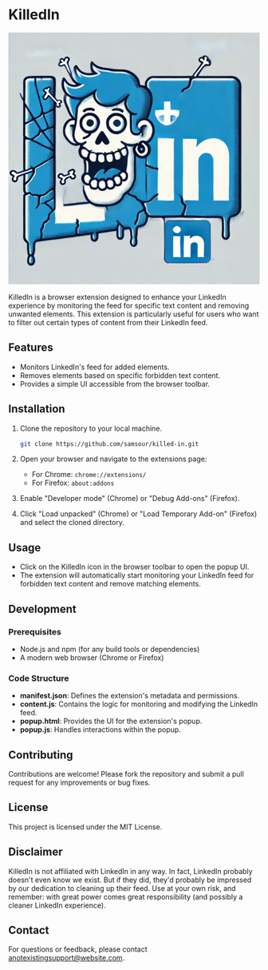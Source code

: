 # KilledIn

![KilledIn Logo](assets/logo-design.webp)

KilledIn is a browser extension designed to enhance your LinkedIn experience by monitoring the feed for specific text content and removing unwanted elements. This extension is particularly useful for users who want to filter out certain types of content from their LinkedIn feed.

## Features

- Monitors LinkedIn's feed for added elements.
- Removes elements based on specific forbidden text content.
- Provides a simple UI accessible from the browser toolbar.

## Installation

1. Clone the repository to your local machine.

   ```bash
   git clone https://github.com/samsour/killed-in.git
   ```

2. Open your browser and navigate to the extensions page:

   - For Chrome: `chrome://extensions/`
   - For Firefox: `about:addons`

3. Enable "Developer mode" (Chrome) or "Debug Add-ons" (Firefox).

4. Click "Load unpacked" (Chrome) or "Load Temporary Add-on" (Firefox) and select the cloned directory.

## Usage

- Click on the KilledIn icon in the browser toolbar to open the popup UI.
- The extension will automatically start monitoring your LinkedIn feed for forbidden text content and remove matching elements.

## Development

### Prerequisites

- Node.js and npm (for any build tools or dependencies)
- A modern web browser (Chrome or Firefox)

### Code Structure

- **manifest.json**: Defines the extension's metadata and permissions.
- **content.js**: Contains the logic for monitoring and modifying the LinkedIn feed.
- **popup.html**: Provides the UI for the extension's popup.
- **popup.js**: Handles interactions within the popup.

## Contributing

Contributions are welcome! Please fork the repository and submit a pull request for any improvements or bug fixes.

## License

This project is licensed under the MIT License.

## Disclaimer

KilledIn is not affiliated with LinkedIn in any way. In fact, LinkedIn probably doesn't even know we exist. But if they did, they'd probably be impressed by our dedication to cleaning up their feed. Use at your own risk, and remember: with great power comes great responsibility (and possibly a cleaner LinkedIn experience).

## Contact

For questions or feedback, please contact [anotexistingsupport@website.com](mailto:anotexistingsupport@website.com).
